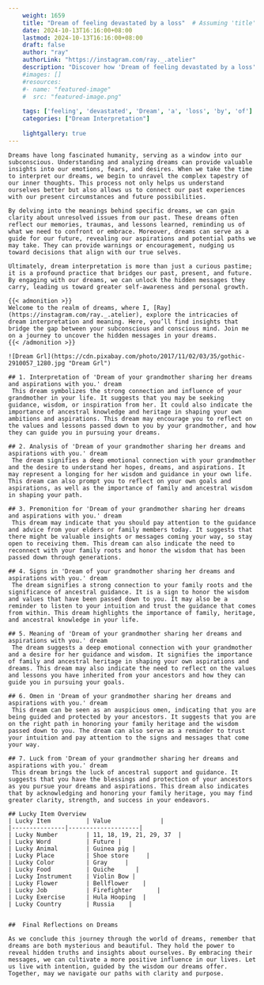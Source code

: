 ```yaml
---
    weight: 1659
    title: "Dream of feeling devastated by a loss"  # Assuming 'title' column exists
    date: 2024-10-13T16:16:00+08:00
    lastmod: 2024-10-13T16:16:00+08:00
    draft: false
    author: "ray"
    authorLink: "https://instagram.com/ray._.atelier"
    description: "Discover how 'Dream of feeling devastated by a loss' can interpret your future and uncover its significant meanings in your life."
    #images: []
    #resources:
    #- name: "featured-image"
    #  src: "featured-image.png"
    
    tags: ['feeling', 'devastated', 'Dream', 'a', 'loss', 'by', 'of']
    categories: ["Dream Interpretation"]
    
    lightgallery: true
---
```

    
    Dreams have long fascinated humanity, serving as a window into our subconscious. Understanding and analyzing dreams can provide valuable insights into our emotions, fears, and desires. When we take the time to interpret our dreams, we begin to unravel the complex tapestry of our inner thoughts. This process not only helps us understand ourselves better but also allows us to connect our past experiences with our present circumstances and future possibilities.
    
    By delving into the meanings behind specific dreams, we can gain clarity about unresolved issues from our past. These dreams often reflect our memories, traumas, and lessons learned, reminding us of what we need to confront or embrace. Moreover, dreams can serve as a guide for our future, revealing our aspirations and potential paths we may take. They can provide warnings or encouragement, nudging us toward decisions that align with our true selves.
    
    Ultimately, dream interpretation is more than just a curious pastime; it is a profound practice that bridges our past, present, and future. By engaging with our dreams, we can unlock the hidden messages they carry, leading us toward greater self-awareness and personal growth.
    
    {{< admonition >}}
    Welcome to the realm of dreams, where I, [Ray](https://instagram.com/ray._.atelier), explore the intricacies of dream interpretation and meaning. Here, you’ll find insights that bridge the gap between your subconscious and conscious mind. Join me on a journey to uncover the hidden messages in your dreams.
    {{< /admonition >}}
    
    ![Dream Grl](https://cdn.pixabay.com/photo/2017/11/02/03/35/gothic-2910057_1280.jpg "Dream Grl")
    
    ## 1. Interpretation of 'Dream of your grandmother sharing her dreams and aspirations with you.' dream
     This dream symbolizes the strong connection and influence of your grandmother in your life. It suggests that you may be seeking guidance, wisdom, or inspiration from her. It could also indicate the importance of ancestral knowledge and heritage in shaping your own ambitions and aspirations. This dream may encourage you to reflect on the values and lessons passed down to you by your grandmother, and how they can guide you in pursuing your dreams.
    
    ## 2. Analysis of 'Dream of your grandmother sharing her dreams and aspirations with you.' dream
     The dream signifies a deep emotional connection with your grandmother and the desire to understand her hopes, dreams, and aspirations. It may represent a longing for her wisdom and guidance in your own life. This dream can also prompt you to reflect on your own goals and aspirations, as well as the importance of family and ancestral wisdom in shaping your path.
    
    ## 3. Premonition for 'Dream of your grandmother sharing her dreams and aspirations with you.' dream
     This dream may indicate that you should pay attention to the guidance and advice from your elders or family members today. It suggests that there might be valuable insights or messages coming your way, so stay open to receiving them. This dream can also indicate the need to reconnect with your family roots and honor the wisdom that has been passed down through generations.
    
    ## 4. Signs in 'Dream of your grandmother sharing her dreams and aspirations with you.' dream
     The dream signifies a strong connection to your family roots and the significance of ancestral guidance. It is a sign to honor the wisdom and values that have been passed down to you. It may also be a reminder to listen to your intuition and trust the guidance that comes from within. This dream highlights the importance of family, heritage, and ancestral knowledge in your life.
    
    ## 5. Meaning of 'Dream of your grandmother sharing her dreams and aspirations with you.' dream
     The dream suggests a deep emotional connection with your grandmother and a desire for her guidance and wisdom. It signifies the importance of family and ancestral heritage in shaping your own aspirations and dreams. This dream may also indicate the need to reflect on the values and lessons you have inherited from your ancestors and how they can guide you in pursuing your goals.
    
    ## 6. Omen in 'Dream of your grandmother sharing her dreams and aspirations with you.' dream
     This dream can be seen as an auspicious omen, indicating that you are being guided and protected by your ancestors. It suggests that you are on the right path in honoring your family heritage and the wisdom passed down to you. The dream can also serve as a reminder to trust your intuition and pay attention to the signs and messages that come your way.
    
    ## 7. Luck from 'Dream of your grandmother sharing her dreams and aspirations with you.' dream
     This dream brings the luck of ancestral support and guidance. It suggests that you have the blessings and protection of your ancestors as you pursue your dreams and aspirations. This dream also indicates that by acknowledging and honoring your family heritage, you may find greater clarity, strength, and success in your endeavors.
    
    ## Lucky Item Overview
    | Lucky Item          | Value              |
    |---------------|--------------------|
    | Lucky Number        | 11, 18, 19, 21, 29, 37  |
    | Lucky Word          | Future |
    | Lucky Animal        | Guinea pig |
    | Lucky Place         | Shoe store     |
    | Lucky Color         | Gray     |
    | Lucky Food          | Quiche      |
    | Lucky Instrument    | Violin Bow |
    | Lucky Flower        | Bellflower    |
    | Lucky Job           | Firefighter       |
    | Lucky Exercise      | Hula Hooping  |
    | Lucky Country       | Russia    |
    
    
    ##  Final Reflections on Dreams
    
    As we conclude this journey through the world of dreams, remember that dreams are both mysterious and beautiful. They hold the power to reveal hidden truths and insights about ourselves. By embracing their messages, we can cultivate a more positive influence in our lives. Let us live with intention, guided by the wisdom our dreams offer. Together, may we navigate our paths with clarity and purpose.
    